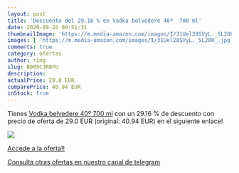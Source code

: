 ```yaml
---
layout: post
title: 'Descuento del 29.16 % en Vodka belvedere 40º  700 ml'
date: 2020-09-24 09:51:31
thumbnailImage: 'https://m.media-amazon.com/images/I/31Uel28SVyL._SL200_.jpg'
images: [ 'https://m.media-amazon.com/images/I/31Uel28SVyL._SL200_.jpg' ]
comments: true
category: ofertas
author: ring
slug: B005C3R8FU
description:
actualPrice: 29.0 EUR
comparePrice: 40.94 EUR
inStock: true
---
```


Tienes [Vodka belvedere 40º  700 ml](https://www.amazon.com/dp/B005C3R8FU/?tag=redken08-20) con un 29.16 % de descuento con precio de oferta de 29.0 EUR (original: 40.94 EUR) en el siguiente enlace!

[![](https://m.media-amazon.com/images/I/31Uel28SVyL._SL200_.jpg)](https://www.amazon.com/dp/B005C3R8FU/?tag=redken08-20)

[Accede a la oferta!!](https://www.amazon.com/dp/B005C3R8FU/?tag=redken08-20)

[Consulta otras ofertas en nuestro canal de telegram](https://t.me/s/ofertas25)
